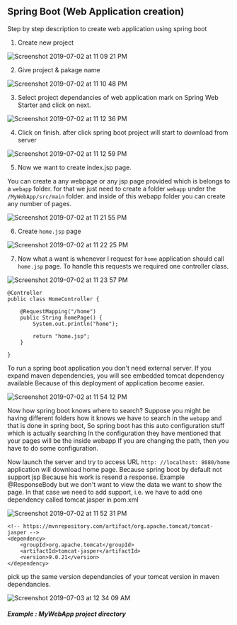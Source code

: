 ## Spring Boot (Web Application creation)

Step by step description to create web application using spring boot

1. Create new project

![Screenshot 2019-07-02 at 11 09 21 PM](https://user-images.githubusercontent.com/35020560/60537221-a8a13a00-9d25-11e9-85b0-babfd32df8d6.png)


2. Give project & pakage name 

![Screenshot 2019-07-02 at 11 10 48 PM](https://user-images.githubusercontent.com/35020560/60537303-d7b7ab80-9d25-11e9-8a92-5db41869d870.png)

3. Select project dependancies of web application
    mark on Spring Web Starter and click on next.

![Screenshot 2019-07-02 at 11 12 36 PM](https://user-images.githubusercontent.com/35020560/60537319-e56d3100-9d25-11e9-8928-0c416800042a.png)

4. Click on finish. after click spring boot project will start to download from server

![Screenshot 2019-07-02 at 11 12 59 PM](https://user-images.githubusercontent.com/35020560/60537347-f6b63d80-9d25-11e9-8e86-c2a2b9efef0b.png)

5. Now we want to create index.jsp page.

You can create a any webpage or any jsp page provided which is belongs to a `webapp` folder.
for that we just need to create a folder `webapp` under the `/MyWebApp/src/main` folder. and inside of this webapp folder you can create any number of pages.


![Screenshot 2019-07-02 at 11 21 55 PM](https://user-images.githubusercontent.com/35020560/60537370-03d32c80-9d26-11e9-9962-a4e3acc727ca.png)

6. Create `home.jsp` page

![Screenshot 2019-07-02 at 11 22 25 PM](https://user-images.githubusercontent.com/35020560/60537384-0d5c9480-9d26-11e9-8680-31666cfecda6.png)

7. Now what a want is whenever I request for `home` application should call `home.jsp` page. To handle this requests we required one controller class.

![Screenshot 2019-07-02 at 11 23 57 PM](https://user-images.githubusercontent.com/35020560/60537414-1b121a00-9d26-11e9-923a-b7f0fcda71ad.png)

```
@Controller
public class HomeController {

	@RequestMapping("/home")
	public String homePage() {
		System.out.println("home");
		
		return "home.jsp";
	}
	
}

```
To run a spring boot application you don't need external server. If you expand maven dependencies, you will see embedded tomcat dependency available Because of this deployment of application become easier.

![Screenshot 2019-07-02 at 11 54 12 PM](https://user-images.githubusercontent.com/35020560/60537466-341acb00-9d26-11e9-908b-1fbfe603c1e3.png)

Now how spring boot knows where to search? Suppose you might be having different folders how it knows we have to search in the `webapp` and that is done in spring boot, So spring boot has this auto configuration stuff which is actually searching In the configuration they have mentioned that your pages will be the inside webapp If you are changing the path, then you have to do some configuration.

Now launch the server and try to access URL `http: //localhost: 8080/home` application will download home page. Because spring boot by default not support jsp Because his work is resend a response. Example @ResponseBody but we don't want to view the data we want to show the page. In that case we need to add support, i.e. we have to add one dependency called tomcat jasper in pom.xml


![Screenshot 2019-07-02 at 11 52 31 PM](https://user-images.githubusercontent.com/35020560/60537435-25341880-9d26-11e9-8766-d9cb1c15e940.png)


```
<!-- https://mvnrepository.com/artifact/org.apache.tomcat/tomcat-jasper -->
<dependency>
    <groupId>org.apache.tomcat</groupId>
    <artifactId>tomcat-jasper</artifactId>
    <version>9.0.21</version>
</dependency>

```

pick up the same version dependancies of your tomcat version in maven dependancies.

![Screenshot 2019-07-03 at 12 34 09 AM](https://user-images.githubusercontent.com/35020560/60539435-56aee300-9d2a-11e9-913c-c5fce6ffe02a.png)


##### Example : MyWebApp project directory
